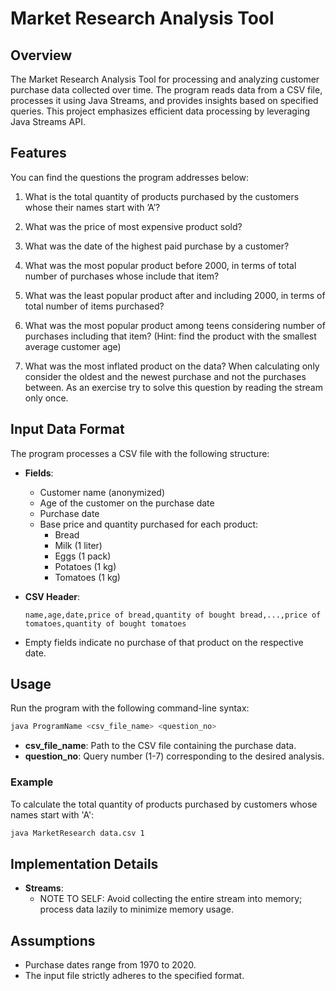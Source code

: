 # Market Research Analysis Tool

## Overview
The Market Research Analysis Tool for processing and analyzing customer purchase data collected over time. The program reads data from a CSV file, processes it using Java Streams, and provides insights based on specified queries. This project emphasizes efficient data processing by leveraging Java Streams API.

## Features
You can find the questions the program addresses below:

1. What is the total quantity of products purchased by the customers whose their names start with ’A’?

2. What was the price of most expensive product sold?

3. What was the date of the highest paid purchase by a customer?

4. What was the most popular product before 2000, in terms of total number of purchases whose include that item?

5. What was the least popular product after and including 2000, in terms of total number of items purchased?

6. What was the most popular product among teens considering number of purchases including that item? (Hint: find the product with the smallest average customer age)

7. What was the most inflated product on the data? When calculating only consider the oldest and the newest purchase and not the purchases between. As an exercise try to solve this question by reading the stream only once.

## Input Data Format
The program processes a CSV file with the following structure:

- **Fields**:
  - Customer name (anonymized)
  - Age of the customer on the purchase date
  - Purchase date
  - Base price and quantity purchased for each product:
    - Bread
    - Milk (1 liter)
    - Eggs (1 pack)
    - Potatoes (1 kg)
    - Tomatoes (1 kg)

- **CSV Header**:
  ```
  name,age,date,price of bread,quantity of bought bread,...,price of tomatoes,quantity of bought tomatoes
  ```

- Empty fields indicate no purchase of that product on the respective date.

## Usage
Run the program with the following command-line syntax:

```bash
java ProgramName <csv_file_name> <question_no>
```

- **csv_file_name**: Path to the CSV file containing the purchase data.
- **question_no**: Query number (1-7) corresponding to the desired analysis.

### Example
To calculate the total quantity of products purchased by customers whose names start with 'A':
```bash
java MarketResearch data.csv 1
```

## Implementation Details
- **Streams**:
  - NOTE TO SELF: Avoid collecting the entire stream into memory; process data lazily to minimize memory usage.

## Assumptions
- Purchase dates range from 1970 to 2020.
- The input file strictly adheres to the specified format.
